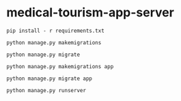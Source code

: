 # medical-tourism-app-server

```
pip install - r requirements.txt
```


```
python manage.py makemigrations
```


```
python manage.py migrate
```



```
python manage.py makemigrations app 
```

```
python manage.py migrate app 
```

```
python manage.py runserver
```
